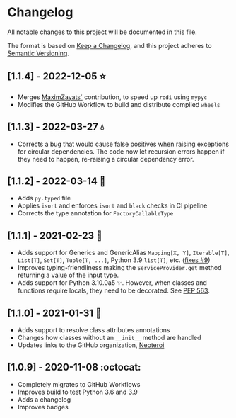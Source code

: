 # Changelog

All notable changes to this project will be documented in this file.

The format is based on [Keep a Changelog](https://keepachangelog.com/en/1.0.0/),
and this project adheres to [Semantic Versioning](https://semver.org/spec/v2.0.0.html).

## [1.1.4] - 2022-12-05 :star:
- Merges [MaximZayats´](https://github.com/MaximZayats) contribution, to speed up
  `rodi` using `mypyc`
- Modifies the GitHub Workflow to build and distribute compiled `wheels`

## [1.1.3] - 2022-03-27 :droplet:
- Corrects a bug that would cause false positives when raising exceptions
  for circular dependencies. The code now let recursion errors happen if they
  need to happen, re-raising a circular dependency error.

## [1.1.2] - 2022-03-14 :rabbit:
- Adds `py.typed` file
- Applies `isort` and enforces `isort` and `black` checks in CI pipeline
- Corrects the type annotation for `FactoryCallableType`

## [1.1.1] - 2021-02-23 :cactus:
- Adds support for Generics and GenericAlias `Mapping[X, Y]`, `Iterable[T]`,
  `List[T]`, `Set[T]`, `Tuple[T, ...]`, Python 3.9 `list[T]`, etc. ([fixes
  #9](https://github.com/Neoteroi/rodi/issues/9))
- Improves typing-friendliness making the `ServiceProvider.get` method
  returning a value of the input type.
- Adds support for Python 3.10.0a5 ✨. However, when classes and functions
  require locals, they need to be decorated. See [PEP
  563](https://www.python.org/dev/peps/pep-0563/).

## [1.1.0] - 2021-01-31 :grapes:
- Adds support to resolve class attributes annotations
- Changes how classes without an `__init__` method are handled
- Updates links to the GitHub organization, [Neoteroi](https://github.com/Neoteroi)

## [1.0.9] - 2020-11-08 :octocat:
- Completely migrates to GitHub Workflows
- Improves build to test Python 3.6 and 3.9
- Adds a changelog
- Improves badges
